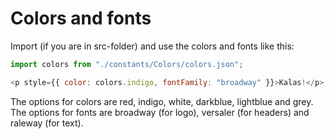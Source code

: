# Colors and fonts

Import (if you are in src-folder) and use the colors and fonts like this:

```javascript
import colors from "./constants/Colors/colors.json";

<p style={{ color: colors.indigo, fontFamily: "broadway" }}>Kalas!</p>;
```

The options for colors are red, indigo, white, darkblue, lightblue and grey.
The options for fonts are broadway (for logo), versaler (for headers) and raleway (for text).
